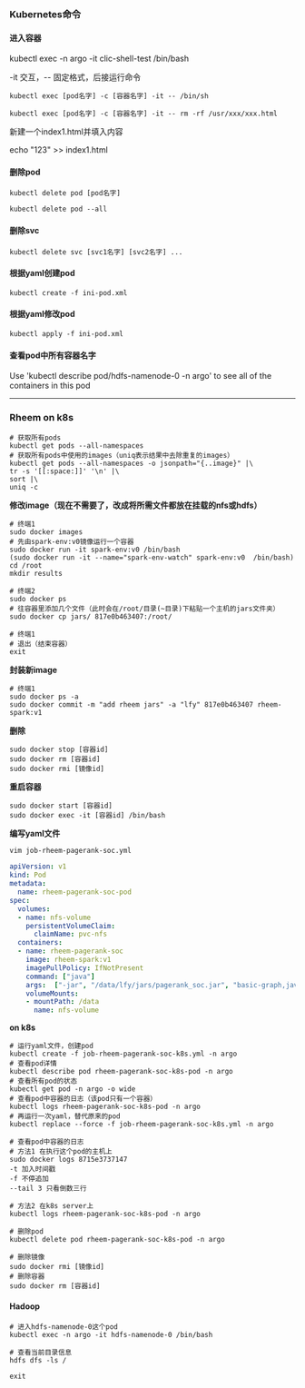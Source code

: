 ### Kubernetes命令

#### 进入容器

kubectl exec -n argo -it clic-shell-test /bin/bash

-it 交互，-- 固定格式，后接运行命令

`kubectl exec [pod名字] -c [容器名字] -it -- /bin/sh`

`kubectl exec [pod名字] -c [容器名字] -it -- rm -rf /usr/xxx/xxx.html`

新建一个index1.html并填入内容

echo "123" >> index1.html

#### 删除pod

`kubectl delete pod [pod名字]`

`kubectl delete pod --all`

#### 删除svc

`kubectl delete svc [svc1名字] [svc2名字] ...`

#### 根据yaml创建pod

`kubectl create -f ini-pod.xml`

#### 根据yaml修改pod

`kubectl apply -f ini-pod.xml`

#### 查看pod中所有容器名字

Use 'kubectl describe pod/hdfs-namenode-0 -n argo' to see all of the containers in this pod

---

### Rheem on k8s

```shell
# 获取所有pods
kubectl get pods --all-namespaces
# 获取所有pods中使用的images（uniq表示结果中去除重复的images）
kubectl get pods --all-namespaces -o jsonpath="{..image}" |\
tr -s '[[:space:]]' '\n' |\
sort |\
uniq -c
```

**修改image（现在不需要了，改成将所需文件都放在挂载的nfs或hdfs）**

```shell
# 终端1
sudo docker images
# 先由spark-env:v0镜像运行一个容器
sudo docker run -it spark-env:v0 /bin/bash
(sudo docker run -it --name="spark-env-watch" spark-env:v0  /bin/bash)
cd /root
mkdir results

# 终端2
sudo docker ps
# 往容器里添加几个文件（此时会在/root/目录(~目录)下粘贴一个主机的jars文件夹）
sudo docker cp jars/ 817e0b463407:/root/

# 终端1
# 退出（结束容器）
exit
```

**封装新image**

```shell
# 终端1
sudo docker ps -a
sudo docker commit -m "add rheem jars" -a "lfy" 817e0b463407 rheem-spark:v1
```

**删除**

```shell
sudo docker stop [容器id]
sudo docker rm [容器id]
sudo docker rmi [镜像id]
```

**重启容器**

```shell
sudo docker start [容器id]
sudo docker exec -it [容器id] /bin/bash
```



**编写yaml文件**

```shell
vim job-rheem-pagerank-soc.yml
```

```yml
apiVersion: v1
kind: Pod
metadata:
  name: rheem-pagerank-soc-pod
spec:
  volumes:
  - name: nfs-volume
    persistentVolumeClaim:
      claimName: pvc-nfs
  containers:
  - name: rheem-pagerank-soc
    image: rheem-spark:v1
    imagePullPolicy: IfNotPresent
    command: ["java"]
    args:  ["-jar", "/data/lfy/jars/pagerank_soc.jar", "basic-graph,java,java-conversion,java-graph,spark,spark-graph,graphchi", "file:/data/datasets/pagerank_soc_LiveJournal.txt", "1",  "/data/lfy/results/pagerank_result.txt"]
    volumeMounts:
    - mountPath: /data
      name: nfs-volume
```

**on k8s**

```shell
# 运行yaml文件，创建pod
kubectl create -f job-rheem-pagerank-soc-k8s.yml -n argo
# 查看pod详情
kubectl describe pod rheem-pagerank-soc-k8s-pod -n argo
# 查看所有pod的状态
kubectl get pod -n argo -o wide
# 查看pod中容器的日志（该pod只有一个容器）
kubectl logs rheem-pagerank-soc-k8s-pod -n argo
# 再运行一次yaml，替代原来的pod
kubectl replace --force -f job-rheem-pagerank-soc-k8s.yml -n argo
```

```shell
# 查看pod中容器的日志
# 方法1 在执行这个pod的主机上
sudo docker logs 8715e3737147
-t 加入时间戳
-f 不停追加
--tail 3 只看倒数三行

# 方法2 在k8s server上
kubectl logs rheem-pagerank-soc-k8s-pod -n argo

# 删除pod
kubectl delete pod rheem-pagerank-soc-k8s-pod -n argo
```

```shell
# 删除镜像
sudo docker rmi [镜像id]
# 删除容器
sudo docker rm [容器id]
```

#### Hadoop

```shell
# 进入hdfs-namenode-0这个pod
kubectl exec -n argo -it hdfs-namenode-0 /bin/bash

# 查看当前目录信息
hdfs dfs -ls /

exit
```


